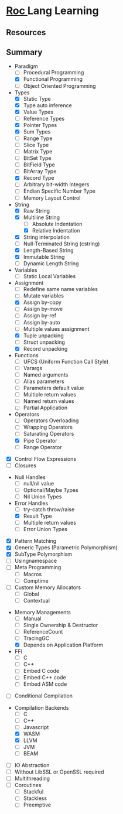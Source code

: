 
# [ Roc ](https://www.roc-lang.org/) Lang Learning

## Resources

## Summary

- Paradigm
    - [ ] Procedural Programming
    - [x] Functional Programming
    - [ ] Object Oriented Programming
- Types
    - [x] Static Type
    - [x] Type auto inference
    - [x] Value Types
    - [ ] Reference Types
    - [x] Pointer Types
    - [x] Sum Types
    - [ ] Range Type
    - [ ] Slice Type
    - [ ] Matrix Type
    - [ ] BitSet Type
    - [ ] BitField Type
    - [ ] BitArray Type
    - [x] Record Type
    - [ ] Arbitrary bit-width Integers
    - [ ] Endian Specific Number Type
    - [ ] Memory Layout Control
- String
    - [x] Raw String
    - [x] Multiline String
        - [ ] Absolute Indentation
        - [x] Relative Indentation
    - [x] String interpolation
    - [ ] Null-Terminated String (cstring)
    - [x] Length-Based String
    - [x] Immutable String
    - [ ] Dynamic Length String
- Variables 
    - [ ] Static Local Variables
- Assignment
    - [ ] Redefine same name variables
    - [ ] Mutate variables
    - [x] Assign by-copy
    - [ ] Assign by-move
    - [ ] Assign by-ref
    - [ ] Assign by-auto
    - [ ] Multiple values assignment
    - [x] Tuple unpacking
    - [ ] Struct unpacking
    - [x] Record unpacking
- Functions
    - [ ] UFCS (Uniform Function Call Style)
    - [ ] Varargs
    - [ ] Named arguments
    - [ ] Alias parameters
    - [ ] Parameters default value
    - [ ] Multiple return values
    - [ ] Named return values
    - [ ] Partial Application
- Operators
    - [ ] Operators Overloading
    - [ ] Wrapping Operators
    - [ ] Saturating Operators
    - [x] Pipe Operator
    - [ ] Range Operator
- [x] Control Flow Expressions
- [ ] Closures
- Null Handles
    - [ ] null/nil value
    - [ ] Optional/Maybe Types
    - [ ] Nil Union Types
- Error Handles
    - [ ] try-catch throw/raise
    - [x] Result Type
    - [ ] Multiple return values
    - [ ] Error Union Types
- [x] Pattern Matching
- [x] Generic Types (Parametric Polymorphism)
- [x] SubType Polymorphism
- [ ] Usingnamespace
- [ ] Meta Programming
    - [ ] Macros
    - [ ] Comptime
- [ ] Custom Memory Allocators
    - [ ] Global
    - [ ] Contextual
- Memory Managements
    - [ ] Manual 
    - [ ] Single Ownership & Destructor
    - [ ] ReferenceCount
    - [ ] TracingGC
    - [x] Depends on Application Platform
- FFI
    - [ ] C
    - [ ] C++
    - [ ] Embed C code
    - [ ] Embed C++ code
    - [ ] Embed ASM code
- [ ] Conditional Compilation
- Compilation Backends
    - [ ] C
    - [ ] C++
    - [ ] Javascript
    - [x] WASM
    - [x] LLVM
    - [ ] JVM
    - [ ] BEAM
- [ ] IO Abstraction
- [ ] Without LibSSL or OpenSSL required
- [ ] Multithreading
- [ ] Coroutines
    - [ ] Stackful
    - [ ] Stackless
    - [ ] Preemptive
